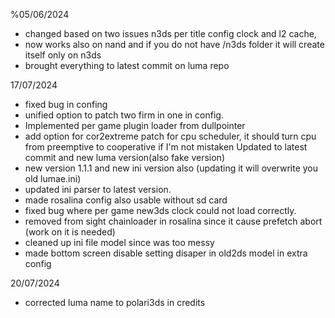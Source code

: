 %05/06/2024
- changed based on two issues n3ds per title config clock and l2 cache,
- now works also on nand and if you do not have   /n3ds folder it will create itself only on n3ds
- brought everything to latest commit on luma repo

17/07/2024
- fixed bug in confing
- unified option to patch two firm in one in config. 
- Implemented per game plugin loader from dullpointer
- add option for cor2extreme patch for cpu scheduler, it should turn cpu from preemptive to cooperative if I'm not mistaken 
Updated to latest commit and new luma version(also fake version) 
- new version 1.1.1 and new ini version also (updating it will overwrite you old lumae.ini)
- updated ini parser to latest version.
- made rosalina config also usable without sd card
- fixed bug where per game new3ds clock could not load correctly. 
- removed from sight chainloader in rosalina since it cause prefetch abort (work on it is needed)
- cleaned up ini file model since was too messy
- made bottom screen disable setting disaper in old2ds model in extra config

20/07/2024

- corrected luma name to polari3ds in credits 
